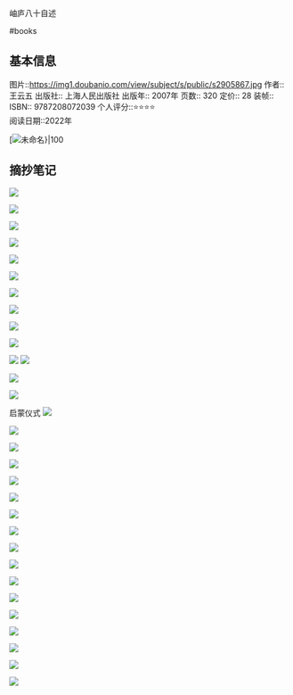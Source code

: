 岫庐八十自述

#books 

## 基本信息

图片::https://img1.doubanio.com/view/subject/s/public/s2905867.jpg 
作者:: 王云五
出版社:: 上海人民出版社
出版年:: 2007年
页数:: 320
定价:: 28
装帧:: 
ISBN:: 9787208072039
个人评分::⭐⭐⭐⭐  
阅读日期::2022年

 [![未命名}|100](https://img1.doubanio.com/view/subject/s/public/s2905867.jpg )

## 摘抄笔记
![](photo/Pasted%20image%2020220602204049.png)

![](photo/Pasted%20image%2020220602204447.png)

![](photo/Pasted%20image%2020220602205402.png)

![](photo/Pasted%20image%2020220602205506.png)

![](photo/Pasted%20image%2020220602205941.png)

![](photo/Pasted%20image%2020220602210323.png)

![](photo/Pasted%20image%2020220602210436.png)

![](photo/Pasted%20image%2020220602214355.png)

![](photo/Pasted%20image%2020220602210548.png)

![](photo/Pasted%20image%2020220602210952.png)

![](photo/Pasted%20image%2020220602211305.png)
![](photo/Pasted%20image%2020220602211347.png)

![](photo/Pasted%20image%2020220602211513.png)

![](photo/Pasted%20image%2020220602211840.png)

启蒙仪式
![](photo/Pasted%20image%2020220602212415.png)


![](photo/Pasted%20image%2020220602213719.png)

![](photo/Pasted%20image%2020220602213854.png)

![](photo/Pasted%20image%2020220602214139.png)

![](photo/Pasted%20image%2020220602215745.png)

![](photo/Pasted%20image%2020220602215923.png)

![](photo/Pasted%20image%2020220602220059.png)

![](photo/Pasted%20image%2020220602221017.png)

![](photo/Pasted%20image%2020220602225303.png)

![](photo/Pasted%20image%2020220602230204.png)


![](photo/Pasted%20image%2020220602230254.png)

![](photo/Pasted%20image%2020220602230328.png)

![](photo/Pasted%20image%2020220602230658.png)

![](photo/Pasted%20image%2020220602231942.png)

![](photo/Pasted%20image%2020220603085715.png)

![](photo/Pasted%20image%2020220603085840.png)

![](photo/Pasted%20image%2020220603085920.png)